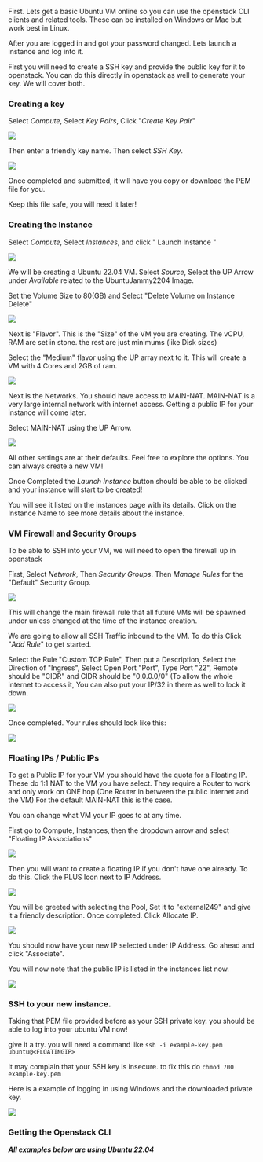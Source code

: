 First. Lets get a basic Ubuntu VM online so you can use the openstack CLI clients and related tools. These can be installed on Windows or Mac but work best in Linux.

After you are logged in and got your password changed. Lets launch a instance and log into it.

First you will need to create a SSH key and provide the public key for it to openstack. You can do this directly in openstack as well to generate your key. We will cover both.

### **Creating a key**

Select _Compute_, Select _Key Pairs_, Click "_Create Key Pair_"

![](https://raw.githubusercontent.com/RIT-GCI-CyberRange/Openstack-Guides/main/guide-images/create-key-1.png)

Then enter a friendly key name. Then select _SSH Key_.

![](https://raw.githubusercontent.com/RIT-GCI-CyberRange/Openstack-Guides/main/guide-images/create-key-2.png)

Once completed and submitted, it will have you copy or download the PEM file for you. 

Keep this file safe, you will need it later!

### Creating the Instance 

Select _Compute_,  Select _Instances_, and click " Launch Instance "

![](https://raw.githubusercontent.com/RIT-GCI-CyberRange/Openstack-Guides/main/guide-images/create-vm-1.png)

We will be creating a Ubuntu 22.04 VM. Select _Source_, Select the UP Arrow under _Available_ related to the UbuntuJammy2204 Image. 

Set the Volume Size to 80(GB) and Select "Delete Volume on Instance Delete" 

![](https://raw.githubusercontent.com/RIT-GCI-CyberRange/Openstack-Guides/main/guide-images/create-vm-2.png)

Next is "Flavor". This is the "Size" of the VM you are creating. The vCPU, RAM are set in stone. the rest are just minimums (like Disk sizes)

Select the "Medium" flavor using the UP array next to it. This will create a VM with 4 Cores and 2GB of ram.

![](https://raw.githubusercontent.com/RIT-GCI-CyberRange/Openstack-Guides/main/guide-images/create-vm-3.png)

Next is the Networks. You should have access to MAIN-NAT. MAIN-NAT is a very large internal network with internet access. Getting a public IP for your instance will come later. 

Select MAIN-NAT using the UP Arrow.

![](https://raw.githubusercontent.com/RIT-GCI-CyberRange/Openstack-Guides/main/guide-images/create-vm-4.png)

All other settings are at their defaults. Feel free to explore the options. You can always create a new VM!

Once Completed the _Launch Instance_ button should be able to be clicked and your instance will start to be created!

You will see it listed on the instances page with its details. Click on the Instance Name to see more details about the instance.


### VM Firewall and Security Groups

To be able to SSH into your VM, we will need to open the firewall up in openstack

First, Select _Network_, Then _Security Groups_. Then _Manage Rules_ for the "Default" Security Group.

![](https://raw.githubusercontent.com/RIT-GCI-CyberRange/Openstack-Guides/main/guide-images/secgroups-1.png)

This will change the main firewall rule that all future VMs will be spawned under unless changed at the time of the instance creation.

We are going to allow all SSH Traffic inbound to the VM. To do this Click "_Add Rule_" to get started.

Select the Rule "Custom TCP Rule", Then put a Description, Select the Direction of "Ingress", Select Open Port "Port", Type Port "22", Remote should be "CIDR" and CIDR should be "0.0.0.0/0" (To allow the whole internet to access it, You can also put your IP/32 in there as well to lock it down.

![](https://raw.githubusercontent.com/RIT-GCI-CyberRange/Openstack-Guides/main/guide-images/secgroups-2.png)

Once completed. Your rules should look like this:

![](https://raw.githubusercontent.com/RIT-GCI-CyberRange/Openstack-Guides/main/guide-images/secgroups-3.png)


### Floating IPs / Public IPs

To get a Public IP for your VM you should have the quota for a Floating IP. These do 1:1 NAT to the VM you have select. They require a Router to work and only work on ONE hop (One Router in between the public internet and the VM) For the default MAIN-NAT this is the case.

You can change what VM your IP goes to at any time.

First go to Compute, Instances, then the dropdown arrow and select "Floating IP Associations"

![](https://raw.githubusercontent.com/RIT-GCI-CyberRange/Openstack-Guides/main/guide-images/floatingip-1.png)

Then you will want to create a floating IP if you don't have one already. To do this. Click the PLUS Icon next to IP Address.

![](https://raw.githubusercontent.com/RIT-GCI-CyberRange/Openstack-Guides/main/guide-images/floatingip-2.png)

You will be greeted with selecting the Pool, Set it to "external249" and give it a friendly description. Once completed. Click Allocate IP.

![](https://raw.githubusercontent.com/RIT-GCI-CyberRange/Openstack-Guides/main/guide-images/floatingip-3.png)

You should now have your new IP selected under IP Address. Go ahead and click "Associate".

You will now note that the public IP is listed in the instances list now.

![](https://raw.githubusercontent.com/RIT-GCI-CyberRange/Openstack-Guides/main/guide-images/floatingip-4.png)


### SSH to your new instance. 

Taking that PEM file provided before as your SSH private key. you should be able to log into your ubuntu VM now!

give it a try. you will need a command like `ssh -i example-key.pem ubuntu@<FLOATINGIP>`

It may complain that your SSH key is insecure. to fix this do `chmod 700 example-key.pem`

Here is a example of logging in using Windows and the downloaded private key.

![](https://raw.githubusercontent.com/RIT-GCI-CyberRange/Openstack-Guides/main/guide-images/ssh-1.png)

### Getting the Openstack CLI

_**All examples below are using Ubuntu 22.04**_






















